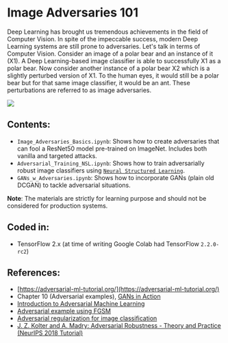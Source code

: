 # Image Adversaries 101

Deep Learning has brought us tremendous achievements in the field of Computer Vision. In spite of the impeccable success, modern Deep Learning systems are still prone to adversaries. Let's talk in terms of Computer Vision. Consider an image of a polar bear and an instance of it (X1). A Deep Learning-based image classifier is able to successfully X1 as a polar bear. Now consider another instance of a polar bear X2 which is a slightly perturbed version of X1. To the human eyes, it would still be a polar bear but for that same image classifier, it would be an ant. These perturbations are referred to as image adversaries.

![](https://i.ibb.co/Wkg8CSX/download.png)

## Contents:
- `Image_Adversaries_Basics.ipynb`: Shows how to create adversaries that can fool a ResNet50 model pre-trained on ImageNet. Includes both vanilla and targeted attacks. 
- `Adversarial_Training_NSL.ipynb`: Shows how to train adversarially robust image classifiers using [`Neural Structured Learning`](https://www.tensorflow.org/neural_structured_learning). 
- `GANs_w_Adversaries.ipynb`: Shows how to incorporate GANs (plain old DCGAN) to tackle adversarial situations. 

**Note**: The materials are strictly for learning purpose and should not be considered for production systems.

## Coded in:
- TensorFlow 2.x (at time of writing Google Colab had TensorFlow `2.2.0-rc2`)

## References:
- [https://adversarial-ml-tutorial.org/](https://adversarial-ml-tutorial.org/)
- Chapter 10 (Adversarial examples), [GANs in Action](https://www.manning.com/books/gans-in-action)
- [Introduction to Adversarial Machine Learning](https://blog.floydhub.com/introduction-to-adversarial-machine-learning/)
- [Adversarial example using FGSM](https://www.tensorflow.org/tutorials/generative/adversarial_fgsm)
- [Adversarial regularization for image classification](https://www.tensorflow.org/neural_structured_learning/tutorials/adversarial_keras_cnn_mnist)
- [J. Z. Kolter and A. Madry: Adversarial Robustness - Theory and Practice (NeurIPS 2018 Tutorial)](https://www.youtube.com/watch?v=TwP-gKBQyic&feature=emb_rel_end)
